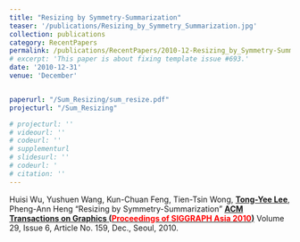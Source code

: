 ```yaml
---
title: "Resizing by Symmetry-Summarization"
teaser: '/publications/Resizing_by_Symmetry_Summarization.jpg'
collection: publications
category: RecentPapers
permalink: /publications/RecentPapers/2010-12-Resizing_by_Symmetry-Summarization
# excerpt: 'This paper is about fixing template issue #693.'
date: '2010-12-31'
venue: 'December'


paperurl: "/Sum_Resizing/sum_resize.pdf"
projecturl: "/Sum_Resizing"

# projecturl: ''
# videourl: ''
# codeurl: ''
# supplementurl
# slidesurl: ''
# codeurl: '
# citation: ''
---
```


Huisi Wu, Yushuen Wang, Kun-Chuan Feng, Tien-Tsin Wong, <strong><u>Tong-Yee Lee</u></strong>, Pheng-Ann Heng “Resizing by Symmetry-Summarization” <strong><u>ACM Transactions on Graphics (<span style="color:red">Proceedings of SIGGRAPH Asia 2010</span>)</u></strong> Volume 29, Issue 6, Article No. 159, Dec., Seoul, 2010.
